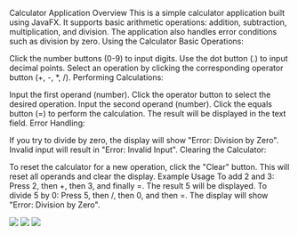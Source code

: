 Calculator Application
Overview
This is a simple calculator application built using JavaFX. It supports basic arithmetic operations: addition, subtraction, multiplication, and division. The application also handles error conditions such as division by zero.
Using the Calculator
Basic Operations:

Click the number buttons (0-9) to input digits.
Use the dot button (.) to input decimal points.
Select an operation by clicking the corresponding operator button (+, -, *, /).
Performing Calculations:

Input the first operand (number).
Click the operator button to select the desired operation.
Input the second operand (number).
Click the equals button (=) to perform the calculation.
The result will be displayed in the text field.
Error Handling:

If you try to divide by zero, the display will show "Error: Division by Zero".
Invalid input will result in "Error: Invalid Input".
Clearing the Calculator:

To reset the calculator for a new operation, click the "Clear" button. This will reset all operands and clear the display.
Example Usage
To add 2 and 3:
Press 2, then +, then 3, and finally =. The result 5 will be displayed.
To divide 5 by 0:
Press 5, then /, then 0, and then =. The display will show "Error: Division by Zero".

![](https://github.com/user-attachments/assets/5e4ba420-be40-4f7d-a7eb-002798ea6b8b)
![](https://github.com/user-attachments/assets/93ba9ccd-3c91-4f6e-887a-fa9231875adb)
![](https://github.com/user-attachments/assets/2e7db54e-55ed-4e46-af20-ddcfb3e4d073)
